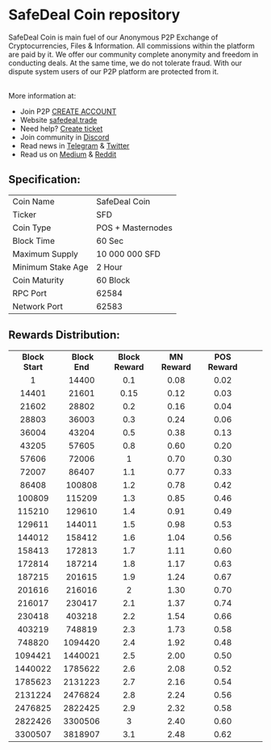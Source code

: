 <h1>SafeDeal Coin repository</h1>
<p> SafeDeal Coin is main fuel of our Anonymous P2P Exchange of Cryptocurrencies, Files & Information. All commissions within the platform are paid by it. We offer our community complete anonymity and freedom in conducting deals. At the same time, we do not tolerate fraud. With our dispute system  users of our P2P platform are protected from it. 

 <br> More information at: <br>
 - Join P2P [CREATE ACCOUNT](https://p2p.safedeal.trade/en/register) 
 - Website [safedeal.trade](https://safedeal.trade) 
 - Need help? [Create ticket](https://safedeal.freshdesk.com) 
 - Join community in [Discord](https://discord.gg/D3cD2Rn) 
 - Read news in [Telegram](https://t.me/safedealp2p) & [Twitter](https://twitter.com/SafeDealP2P)
 - Read us on [Medium](https://medium.com/@SafeDealP2P) & [Reddit](https://www.reddit.com/r/SafeDealP2P)
  
  
<h2><strong>Specification:</strong></h2>
<table>
<tbody>
<tr>
<td>Coin Name</td>
<td>SafeDeal Coin</td>
</tr>
<tr>
<td>Ticker</td>
<td>SFD</td>
</tr>
<tr>
<td>Coin Type</td>
<td>POS + Masternodes</td>
</tr>
<tr>
<td>Block Time</td>
<td>60 Sec</td>
</tr>
<tr>
<td>Maximum Supply</td>
<td>10 000 000 SFD</td>
</tr>
<tr>
<td>Minimum Stake Age</td>
<td>2 Hour</td>
</tr>
<tr>
<td>Coin Maturity</td>
<td>60 Block</td>
</tr>
<tr>
<td>RPC Port</td>
<td>62584</td>
</tr>
<tr>
<td>Network Port</td>
<td>62583</td>
</tr>
</tbody>
</table>
<h2><strong>Rewards Distribution:</strong></h2>
<table border="0" width="604" cellspacing="0" cellpadding="0"><colgroup><col width="26" /><col width="106" /><col width="98" /><col width="126" /><col width="130" /><col width="118" /></colgroup>
<tbody>
<tr>
<td class="xl65" style="width: 104px; text-align: center;"><strong>Block Start</strong></td>
<td class="xl65" style="width: 96px; text-align: center;">&nbsp;<strong>Block End</strong></td>
<td class="xl65" style="width: 123px; text-align: center;"><strong>Block Reward</strong></td>
<td class="xl65" style="width: 127px; text-align: center;"><strong>MN Reward</strong></td>
<td class="xl66" style="width: 116px; text-align: center;"><strong>POS Reward</strong></td>
</tr>
<tr>
<td class="xl67" style="width: 104px; text-align: center;">1</td>
<td class="xl67" style="width: 96px; text-align: center;">14400</td>
<td class="xl67" style="width: 123px; text-align: center;">0.1</td>
<td class="xl68" style="width: 127px; text-align: center;">0.08</td>
<td class="xl69" style="width: 116px; text-align: center;">0.02</td>
</tr>
<tr>
<td class="xl67" style="width: 104px; text-align: center;">14401</td>
<td class="xl67" style="width: 96px; text-align: center;">21601</td>
<td class="xl67" style="width: 123px; text-align: center;">0.15</td>
<td class="xl68" style="width: 127px; text-align: center;">0.12</td>
<td class="xl69" style="width: 116px; text-align: center;">0.03</td>
</tr>
<tr>
<td class="xl67" style="width: 104px; text-align: center;">21602</td>
<td class="xl67" style="width: 96px; text-align: center;">28802</td>
<td class="xl67" style="width: 123px; text-align: center;">0.2</td>
<td class="xl68" style="width: 127px; text-align: center;">0.16</td>
<td class="xl69" style="width: 116px; text-align: center;">0.04</td>
</tr>
<tr>
<td class="xl67" style="width: 104px; text-align: center;">28803</td>
<td class="xl67" style="width: 96px; text-align: center;">36003</td>
<td class="xl67" style="width: 123px; text-align: center;">0.3</td>
<td class="xl68" style="width: 127px; text-align: center;">0.24</td>
<td class="xl69" style="width: 116px; text-align: center;">0.06</td>
</tr>
<tr>
<td class="xl67" style="width: 104px; text-align: center;">36004</td>
<td class="xl67" style="width: 96px; text-align: center;">43204</td>
<td class="xl67" style="width: 123px; text-align: center;">0.5</td>
<td class="xl68" style="width: 127px; text-align: center;">0.38</td>
<td class="xl69" style="width: 116px; text-align: center;">0.13</td>
</tr>
<tr>
<td class="xl67" style="width: 104px; text-align: center;">43205</td>
<td class="xl67" style="width: 96px; text-align: center;">57605</td>
<td class="xl67" style="width: 123px; text-align: center;">0.8</td>
<td class="xl68" style="width: 127px; text-align: center;">0.60</td>
<td class="xl69" style="width: 116px; text-align: center;">0.20</td>
</tr>
<tr>
<td class="xl67" style="width: 104px; text-align: center;">57606</td>
<td class="xl67" style="width: 96px; text-align: center;">72006</td>
<td class="xl67" style="width: 123px; text-align: center;">1</td>
<td class="xl68" style="width: 127px; text-align: center;">0.70</td>
<td class="xl69" style="width: 116px; text-align: center;">0.30</td>
</tr>
<tr>
<td class="xl67" style="width: 104px; text-align: center;">72007</td>
<td class="xl67" style="width: 96px; text-align: center;">86407</td>
<td class="xl67" style="width: 123px; text-align: center;">1.1</td>
<td class="xl68" style="width: 127px; text-align: center;">0.77</td>
<td class="xl69" style="width: 116px; text-align: center;">0.33</td>
</tr>
<tr>
<td class="xl67" style="width: 104px; text-align: center;">86408</td>
<td class="xl67" style="width: 96px; text-align: center;">100808</td>
<td class="xl67" style="width: 123px; text-align: center;">1.2</td>
<td class="xl68" style="width: 127px; text-align: center;">0.78</td>
<td class="xl69" style="width: 116px; text-align: center;">0.42</td>
</tr>
<tr>
<td class="xl67" style="width: 104px; text-align: center;">100809</td>
<td class="xl67" style="width: 96px; text-align: center;">115209</td>
<td class="xl67" style="width: 123px; text-align: center;">1.3</td>
<td class="xl68" style="width: 127px; text-align: center;">0.85</td>
<td class="xl69" style="width: 116px; text-align: center;">0.46</td>
</tr>
<tr>
<td class="xl67" style="width: 104px; text-align: center;">115210</td>
<td class="xl67" style="width: 96px; text-align: center;">129610</td>
<td class="xl67" style="width: 123px; text-align: center;">1.4</td>
<td class="xl68" style="width: 127px; text-align: center;">0.91</td>
<td class="xl69" style="width: 116px; text-align: center;">0.49</td>
</tr>
<tr>
<td class="xl67" style="width: 104px; text-align: center;">129611</td>
<td class="xl67" style="width: 96px; text-align: center;">144011</td>
<td class="xl67" style="width: 123px; text-align: center;">1.5</td>
<td class="xl68" style="width: 127px; text-align: center;">0.98</td>
<td class="xl69" style="width: 116px; text-align: center;">0.53</td>
</tr>
<tr>
<td class="xl67" style="width: 104px; text-align: center;">144012</td>
<td class="xl67" style="width: 96px; text-align: center;">158412</td>
<td class="xl67" style="width: 123px; text-align: center;">1.6</td>
<td class="xl68" style="width: 127px; text-align: center;">1.04</td>
<td class="xl69" style="width: 116px; text-align: center;">0.56</td>
</tr>
<tr>
<td class="xl67" style="width: 104px; text-align: center;">158413</td>
<td class="xl67" style="width: 96px; text-align: center;">172813</td>
<td class="xl67" style="width: 123px; text-align: center;">1.7</td>
<td class="xl68" style="width: 127px; text-align: center;">1.11</td>
<td class="xl69" style="width: 116px; text-align: center;">0.60</td>
</tr>
<tr>
<td class="xl67" style="width: 104px; text-align: center;">172814</td>
<td class="xl67" style="width: 96px; text-align: center;">187214</td>
<td class="xl67" style="width: 123px; text-align: center;">1.8</td>
<td class="xl68" style="width: 127px; text-align: center;">1.17</td>
<td class="xl69" style="width: 116px; text-align: center;">0.63</td>
</tr>
<tr>
<td class="xl67" style="width: 104px; text-align: center;">187215</td>
<td class="xl67" style="width: 96px; text-align: center;">201615</td>
<td class="xl67" style="width: 123px; text-align: center;">1.9</td>
<td class="xl68" style="width: 127px; text-align: center;">1.24</td>
<td class="xl69" style="width: 116px; text-align: center;">0.67</td>
</tr>
<tr>
<td class="xl67" style="width: 104px; text-align: center;">201616</td>
<td class="xl67" style="width: 96px; text-align: center;">216016</td>
<td class="xl67" style="width: 123px; text-align: center;">2</td>
<td class="xl68" style="width: 127px; text-align: center;">1.30</td>
<td class="xl69" style="width: 116px; text-align: center;">0.70</td>
</tr>
<tr>
<td class="xl67" style="width: 104px; text-align: center;">216017</td>
<td class="xl67" style="width: 96px; text-align: center;">230417</td>
<td class="xl67" style="width: 123px; text-align: center;">2.1</td>
<td class="xl68" style="width: 127px; text-align: center;">1.37</td>
<td class="xl69" style="width: 116px; text-align: center;">0.74</td>
</tr>
<tr>
<td class="xl67" style="width: 104px; text-align: center;">230418</td>
<td class="xl67" style="width: 96px; text-align: center;">403218</td>
<td class="xl67" style="width: 123px; text-align: center;">2.2</td>
<td class="xl68" style="width: 127px; text-align: center;">1.54</td>
<td class="xl69" style="width: 116px; text-align: center;">0.66</td>
</tr>
<tr>
<td class="xl67" style="width: 104px; text-align: center;">403219</td>
<td class="xl67" style="width: 96px; text-align: center;">748819</td>
<td class="xl67" style="width: 123px; text-align: center;">2.3</td>
<td class="xl68" style="width: 127px; text-align: center;">1.73</td>
<td class="xl69" style="width: 116px; text-align: center;">0.58</td>
</tr>
<tr>
<td class="xl67" style="width: 104px; text-align: center;">748820</td>
<td class="xl67" style="width: 96px; text-align: center;">1094420</td>
<td class="xl67" style="width: 123px; text-align: center;">2.4</td>
<td class="xl68" style="width: 127px; text-align: center;">1.92</td>
<td class="xl69" style="width: 116px; text-align: center;">0.48</td>
</tr>
<tr>
<td class="xl67" style="width: 104px; text-align: center;">1094421</td>
<td class="xl67" style="width: 96px; text-align: center;">1440021</td>
<td class="xl67" style="width: 123px; text-align: center;">2.5</td>
<td class="xl68" style="width: 127px; text-align: center;">2.00</td>
<td class="xl69" style="width: 116px; text-align: center;">0.50</td>
</tr>
<tr>
<td class="xl67" style="width: 104px; text-align: center;">1440022</td>
<td class="xl67" style="width: 96px; text-align: center;">1785622</td>
<td class="xl67" style="width: 123px; text-align: center;">2.6</td>
<td class="xl68" style="width: 127px; text-align: center;">2.08</td>
<td class="xl69" style="width: 116px; text-align: center;">0.52</td>
</tr>
<tr>
<td class="xl67" style="width: 104px; text-align: center;">1785623</td>
<td class="xl67" style="width: 96px; text-align: center;">2131223</td>
<td class="xl67" style="width: 123px; text-align: center;">2.7</td>
<td class="xl68" style="width: 127px; text-align: center;">2.16</td>
<td class="xl69" style="width: 116px; text-align: center;">0.54</td>
</tr>
<tr>
<td class="xl67" style="width: 104px; text-align: center;">2131224</td>
<td class="xl67" style="width: 96px; text-align: center;">2476824</td>
<td class="xl67" style="width: 123px; text-align: center;">2.8</td>
<td class="xl68" style="width: 127px; text-align: center;">2.24</td>
<td class="xl69" style="width: 116px; text-align: center;">0.56</td>
</tr>
<tr>
<td class="xl67" style="width: 104px; text-align: center;">2476825</td>
<td class="xl67" style="width: 96px; text-align: center;">2822425</td>
<td class="xl67" style="width: 123px; text-align: center;">2.9</td>
<td class="xl68" style="width: 127px; text-align: center;">2.32</td>
<td class="xl69" style="width: 116px; text-align: center;">0.58</td>
</tr>
<tr>
<td class="xl67" style="width: 104px; text-align: center;">2822426</td>
<td class="xl67" style="width: 96px; text-align: center;">3300506</td>
<td class="xl67" style="width: 123px; text-align: center;">3</td>
<td class="xl68" style="width: 127px; text-align: center;">2.40</td>
<td class="xl69" style="width: 116px; text-align: center;">0.60</td>
</tr>
<tr>
<td class="xl70" style="width: 104px; text-align: center;">3300507</td>
<td class="xl70" style="width: 96px; text-align: center;">3818907</td>
<td class="xl70" style="width: 123px; text-align: center;">3.1</td>
<td class="xl71" style="width: 127px; text-align: center;">2.48</td>
<td class="xl72" style="width: 116px; text-align: center;">0.62</td>
</tr>
</tbody>
</table>